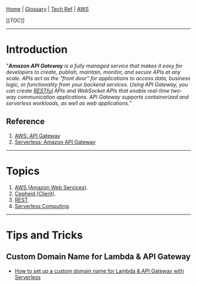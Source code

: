 [Home](/Slalom-LLC/Slalom-Consulting) | [Glossary](/Glossary) | [Tech Ref](/Tech-Ref) | [AWS](/Tech-Ref/AWS-\(Amazon-Web-Services\))

[[_TOC_]]

---
# Introduction
"_***Amazon API Gateway*** is a fully managed service that makes it easy for developers to create, publish, maintain, monitor, and secure APIs at any scale. APIs act as the "front door" for applications to access data, business logic, or functionality from your backend services. Using API Gateway, you can create [RESTful](/Tech-Ref/Software-Development/REST-\(Representational-State-Transfer\)) APIs and WebSocket APIs that enable real-time two-way communication applications. API Gateway supports containerized and serverless workloads, as well as web applications._"

## Reference
1. [AWS: API Gateway](https://aws.amazon.com/api-gateway/)
1. [Serverless: Amazon API Gateway](https://www.serverless.com/amazon-api-gateway)

---
# Topics
1. [AWS (Amazon Web Services)](/Tech-Ref/AWS-\(Amazon-Web-Services\)).
1. [Cepheid (Client)](/Clients/Cepheid).
1. [REST](/Tech-Ref/Software-Development/REST-\(Representational-State-Transfer\)).
1. [Serverless Computing](/Tech-Ref/Software-Development/Serverless-Computing).

---
# Tips and Tricks

## Custom Domain Name for Lambda & API Gateway
- [How to set up a custom domain name for Lambda & API Gateway with Serverless](https://www.serverless.com/blog/serverless-api-gateway-domain)
